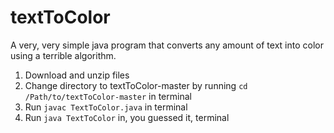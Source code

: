 # textToColor
A very, very simple java program that converts any amount of text into color using a terrible algorithm.

1. Download and unzip files
2. Change directory to textToColor-master by running ``` cd /Path/to/textToColor-master ``` in terminal
3. Run ``` javac TextToColor.java ``` in terminal
4. Run ``` java TextToColor ``` in, you guessed it, terminal
